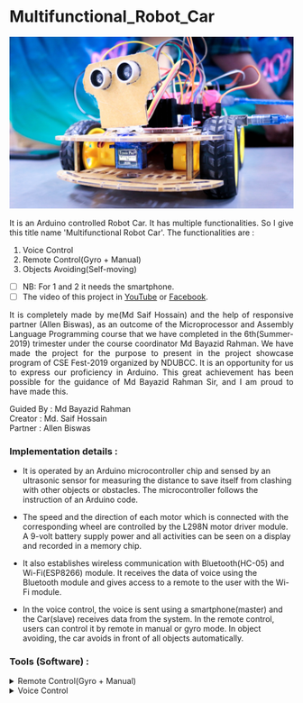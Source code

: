 # Multifunctional_Robot_Car
[<img src="0_Images/00.JPG">](0_Images/00.JPG)

<p align=justify>It is an Arduino controlled Robot Car. It has multiple functionalities. So I give this title name 'Multifunctional Robot Car'. The functionalities are :<p/>

1. Voice Control
2. Remote Control(Gyro + Manual)
3. Objects Avoiding(Self-moving)

- [ ] NB: For 1 and 2 it needs the smartphone. </br>
- [ ] The video of this project in [YouTube](https://youtu.be/kdsVhpjAuRs) or [Facebook](https://fb.watch/eGVUIuvwvz/).

<p align=justify>It is completely made by me(Md Saif Hossain) and the help of responsive partner (Allen Biswas), as an outcome of the Microprocessor and Assembly Language Programming course that we have completed in the 6th(Summer-2019) trimester under the course coordinator Md Bayazid Rahman. We have made the project for the purpose to present in the project showcase program of CSE Fest-2019 organized by NDUBCC. It is an opportunity for us to express our proficiency in Arduino. This great achievement has been possible for the guidance of Md Bayazid Rahman Sir, and I am proud to have made this.<p/>

Guided By : Md Bayazid Rahman </br>
Creator : Md. Saif Hossain </br>
Partner : Allen Biswas

### Implementation details :
- It is operated by an Arduino microcontroller chip and sensed by an ultrasonic sensor for measuring the distance to save itself from clashing with other objects or obstacles. The microcontroller follows the instruction of an Arduino code.

- The speed and the direction of each motor which is connected with the corresponding wheel are controlled by the L298N motor driver module. A 9-volt battery supply power and all activities can be seen on a display and recorded in a memory chip.

- It also establishes wireless communication with Bluetooth(HC-05) and Wi-Fi(ESP8266) module. It receives the data of voice using the Bluetooth module and gives access to a remote to the user with the Wi-Fi module.

- In the voice control, the voice is sent using a smartphone(master) and the Car(slave) receives data from the system. In the remote control, users can control it by remote in manual or gyro mode. In object avoiding, the car avoids in front of all objects automatically.

### Tools (Software) :

<details>
<summary>Remote Control(Gyro + Manual)</summary>

- App Name: RemoteXY
- Installer: Google Play
- Support: info@remotexy.com
- [Download Link](https://play.google.com/store/apps/details?id=com.shevauto.remotexy.free&hl=en&gl=US&pli=1) | [Website](https://remotexy.com/)
</details>

<details>
<summary>Voice Control</summary>

<details>
<summary>Arduino Bluetooth Controller</summary>
  
- Installer: Google Play
- Support: support@myvalleyapps.com
- [Download Link](https://play.google.com/store/apps/details?id=com.appsvalley.bluetooth.arduinocontroller&hl=en&gl=US) | [Website](https://myvalleyapps.com/)
</details>

<details>
<summary>Arduino Voice Control</summary>
  
- Installer: Google Play
- Support: cempehlivan92@gmail.com
- [Download Link](https://play.google.com/store/apps/details?id=appinventor.ai_cempehlivan92.Arduino_Sesli_Kontrol&hl=en&gl=US) | [Website]()
</details>

<details>
<summary>Arduino bluetooth controller</summary>
  
- Installer: Google Play
- Support: giugiumig@gmail.com
- [Download Link](https://play.google.com/store/apps/details?id=com.giumig.apps.bluetoothserialmonitor&hl=en&gl=US) | [Website]()
</details>
</details>

